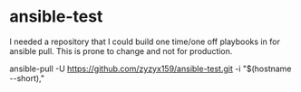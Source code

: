 # ansible-test
I needed a repository that I could build one time/one off playbooks in for ansible pull. This is prone to change and not for production.

ansible-pull -U https://github.com/zyzyx159/ansible-test.git -i "$(hostname --short),"